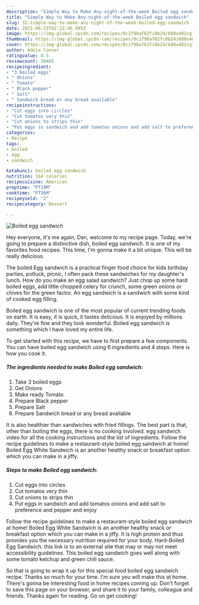 ```yaml
---
description: "Simple Way to Make Any-night-of-the-week Boiled egg sandwich"
title: "Simple Way to Make Any-night-of-the-week Boiled egg sandwich"
slug: 32-simple-way-to-make-any-night-of-the-week-boiled-egg-sandwich
date: 2021-06-23T02:22:45.995Z
image: https://img-global.cpcdn.com/recipes/0c1f98af62fc8b24/680x482cq70/boiled-egg-sandwich-recipe-main-photo.jpg
thumbnail: https://img-global.cpcdn.com/recipes/0c1f98af62fc8b24/680x482cq70/boiled-egg-sandwich-recipe-main-photo.jpg
cover: https://img-global.cpcdn.com/recipes/0c1f98af62fc8b24/680x482cq70/boiled-egg-sandwich-recipe-main-photo.jpg
author: Adele Conner
ratingvalue: 4.3
reviewcount: 38405
recipeingredient:
- "3 boiled eggs"
- " Onions"
- " Tomato"
- " Black pepper"
- " Salt"
- " Sandwich bread or any bread available"
recipeinstructions:
- "Cut eggs into circles"
- "Cut tomatos very thin"
- "Cut onions to strips thin"
- "Put eggs in sandwich and add tomatos onions and add salt to preference and pepper and enjoy"
categories:
- Recipe
tags:
- boiled
- egg
- sandwich

katakunci: boiled egg sandwich 
nutrition: 164 calories
recipecuisine: American
preptime: "PT19M"
cooktime: "PT56M"
recipeyield: "2"
recipecategory: Dessert

---
```



![Boiled egg sandwich](https://img-global.cpcdn.com/recipes/0c1f98af62fc8b24/680x482cq70/boiled-egg-sandwich-recipe-main-photo.jpg)

Hey everyone, it's me again, Dan, welcome to my recipe page. Today, we're going to prepare a distinctive dish, boiled egg sandwich. It is one of my favorites food recipes. This time, I'm gonna make it a bit unique. This will be really delicious.

The boiled Egg sandwich is a practical finger food choice for kids birthday parties, potluck, picnic, I often pack these sandwiches for my daughter&#39;s lunch. How do you make an egg salad sandwich? Just chop up some hard boiled eggs, add little chopped celery for crunch, some green onions or chives for the green factor. An egg sandwich is a sandwich with some kind of cooked egg filling.

Boiled egg sandwich is one of the most popular of current trending foods on earth. It is easy, it is quick, it tastes delicious. It is enjoyed by millions daily. They're fine and they look wonderful. Boiled egg sandwich is something which I have loved my entire life.


To get started with this recipe, we have to first prepare a few components. You can have boiled egg sandwich using 6 ingredients and 4 steps. Here is how you cook it.

<!--inarticleads1-->

##### The ingredients needed to make Boiled egg sandwich:

1. Take 3 boiled eggs
1. Get  Onions
1. Make ready  Tomato
1. Prepare  Black pepper
1. Prepare  Salt
1. Prepare  Sandwich bread or any bread available


It is also healthier than sandwiches with fried fillings. The best part is that, other than boiling the eggs, there is no cooking involved. egg sandwich video for all the cooking instructions and the list of ingredients. Follow the recipe guidelines to make a restaurant-style boiled egg sandwich at home! Boiled Egg White Sandwich is an another healthy snack or breakfast option which you can make in a jiffy. 

<!--inarticleads2-->

##### Steps to make Boiled egg sandwich:

1. Cut eggs into circles
1. Cut tomatos very thin
1. Cut onions to strips thin
1. Put eggs in sandwich and add tomatos onions and add salt to preference and pepper and enjoy


Follow the recipe guidelines to make a restaurant-style boiled egg sandwich at home! Boiled Egg White Sandwich is an another healthy snack or breakfast option which you can make in a jiffy. It is high protein and thus provides you the necessary nutrition required for your body. Hard-Boiled Egg Sandwich. this link is to an external site that may or may not meet accessibility guidelines. This boiled egg sandwich goes well along with some tomato ketchup and green chili sauce. 

So that is going to wrap it up for this special food boiled egg sandwich recipe. Thanks so much for your time. I'm sure you will make this at home. There's gonna be interesting food in home recipes coming up. Don't forget to save this page on your browser, and share it to your family, colleague and friends. Thanks again for reading. Go on get cooking!

